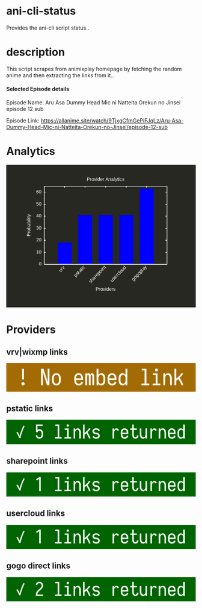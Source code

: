 # ani-cli-status
Provides the ani-cli script status..

# description
This script scrapes from animixplay homepage by fetching the random anime and then extracting the links from it..

#### Selected Episode details

Episode Name: Aru Asa Dummy Head Mic ni Natteita Orekun no Jinsei episode 12 sub

Episode Link: https://allanime.site/watch/9TjxgCfmGePiFJqLz/Aru-Asa-Dummy-Head-Mic-ni-Natteita-Orekun-no-Jinsei/episode-12-sub
 
# Analytics

<img src="./analytics.png">

# Providers

##  vrv|wixmp links

<img src="./images/vrv.jpg">

##  pstatic links

<img src="./images/pstatic.jpg">

##  sharepoint links

<img src="./images/sharepoint.jpg">

##  usercloud links

<img src="./images/usercloud.jpg">

## gogo direct links

<img src="./images/gogoplay.jpg">
